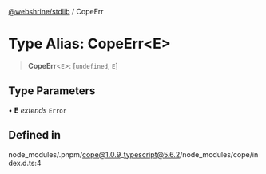 [@webshrine/stdlib](../globals.md) / CopeErr

# Type Alias: CopeErr\<E\>

> **CopeErr**\<`E`\>: [`undefined`, `E`]

## Type Parameters

• **E** *extends* `Error`

## Defined in

node\_modules/.pnpm/cope@1.0.9\_typescript@5.6.2/node\_modules/cope/index.d.ts:4

